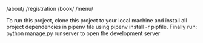 /about/
/registration
/book/
/menu/

To run this project, clone this project to your local machine and install all project dependencies in pipenv file using pipenv install -r pipfile. Finally run: python manage.py runserver to open the development server

